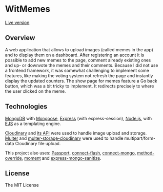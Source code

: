 # WitMemes

[Live version](https://witmemes.herokuapp.com/)

## Overview

A web application that allows to upload images (called memes in the app) and to display them on a dashboard. After registering an account it is possible to add new memes to the page, comment already existing ones and up- or downvote the memes and their comments.
Because I did not use a frontend framework, it was somewhat challenging to implement some features, like making the voting system not refresh the page and instantly display the updated counters.
The show page for memes feature a Go back button, which was a bit tricky to implement. It redirects precisely to where the user clicked on the meme.

## Technologies

[MongoDB](https://www.mongodb.com/) with [Mongoose](https://mongoosejs.com/), [Express](https://expressjs.com/) (with express-session), [Node.js](https://nodejs.org/en/), with [EJS](https://ejs.co/) as a templating engine.

[Cloudinary](https://cloudinary.com/) and [its API](https://github.com/cloudinary/cloudinary_npm) were used to handle image upload and storage. [Multer](https://www.npmjs.com/package/multer) and [multer-storage-cloudinary](https://www.npmjs.com/package/multer-storage-cloudinary) were used to handle multipart/form-data Cloudinary file upload.

This project also uses: [Passport](https://www.passportjs.org/), [connect-flash](https://github.com/jaredhanson/connect-flash), [connect-mongo](connect-mongo), [method-override](https://www.npmjs.com/package/method-override), [moment](https://www.npmjs.com/package/moment) and [express-mongo-sanitize](https://www.npmjs.com/package/express-mongo-sanitize).

## License

The MIT License
